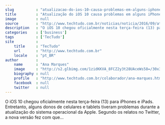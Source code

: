 ```yaml
---
slug          : "atualizacao-do-ios-10-causa-problemas-em-alguns-iphones-veja-como-resolver"
title         : "Atualização do iOS 10 causa problemas em alguns iPhones; veja como resolver"
image         : null
source        : "http://www.techtudo.com.br/noticias/noticia/2016/09/atualizacao-do-ios-10-causa-problemas-em-alguns-iphone-veja-como-resolver.html"
description   : "O iOS 10 chegou oficialmente nesta terça-feira (13) para iPhones e iPads. Entretanto, alguns donos de celulares e tablets tiveram problemas durante a atualização do sistema operacional da Apple. Segundo os relatos no Twitter, a nova versão fez com que..."
categories    : ['business']
tags          : ['TecTudo']
site          :
    title     : "TecTudo"
    url       : "http://www.techtudo.com.br"
    locale    : "pt_BR"
author        :
    name      : "Ana Marques"
    image     : "http://s2.glbimg.com/1zidKKVA_8FCZ2y3t28UAceWs58=/30x30/s2.glbimg.com/tznMSOReZsJPXRlGGN4ABb_Qbl0=/0x0:140x140/140x140/s.glbimg.com/po/tt2/f/original/2016/03/21/perfil.png"
    biography : null
    profile   : "http://www.techtudo.com.br/colaborador/ana-marques.html"
    facebook  : null
    twitter   : null
---
```


O iOS 10 chegou oficialmente nesta terça-feira (13) para iPhones e iPads. Entretanto, alguns donos de celulares e tablets tiveram problemas durante a atualização do sistema operacional da Apple. Segundo os relatos no Twitter, a nova versão fez com que...
